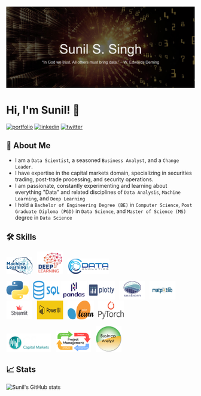 
![Logo](https://github.com/sssingh/sssingh/blob/main/github_profile_readme.png)
# Hi, I'm Sunil! 👋

[![portfolio](https://img.shields.io/badge/my_web_site-000?style=for-the-badge&logo=ko-fi&logoColor=white)](https://https://sssingh.github.io/DSPortfolio/)
[![linkedin](https://img.shields.io/badge/linkedin-0A66C2?style=for-the-badge&logo=linkedin&logoColor=white)](https://www.linkedin.com/in/sssingh/)
[![twitter](https://img.shields.io/badge/twitter-1DA1F2?style=for-the-badge&logo=twitter&logoColor=white)](https://twitter.com/@_sssingh)

## 🚀 About Me
* I am a `Data Scientist`, a seasoned `Business Analyst`, and a `Change Leader`. 
* I have expertise in the capital markets domain, specializing in securities trading,  post-trade processing, and security operations.
* I am passionate, constantly experimenting and learning about everything "Data" and related disciplines of `Data Analysis`, `Machine Learning`, and `Deep Learning`
* I hold a `Bachelor of Engineering Degree (BE)` in `Computer Science`, `Post Graduate Diploma (PGD)` in `Data Science`, and `Master of Science (MS)` degree in `Data Science`


## 🛠 Skills
<p float="left">
  <img src="machine-learning.png" width="70" />&nbsp;&nbsp;
  <img src="deep-learning.jpg" width="70" />&nbsp;&nbsp; 
  <img src="data-analytics.png" width="110" />
</p>
<p float="left">
  <img src="python-logo.png" width="60" height="50" />&nbsp;&nbsp;
  <img src="sql-logo.png" width="70" height="50" />
  <img src="pandas-logo.png" width="70" height="50"/>
  <img src="plotly-logo.png" width="70" height="50" />&nbsp;&nbsp;
  <img src="seaborn-logo.png" width="70" height="50" />&nbsp;&nbsp;
  <img src="matplotlib-logo.jpg" width="70" height="50" height="40"/>
  <img src="streamlit-logo.jpg" width="70" height="50" />&nbsp;&nbsp;
  <img src="powerbi-logo.jpg" width="70" height="50"/>&nbsp;&nbsp;
  <img src="scikit-learn-logo.png" width="70" height="50" />&nbsp;&nbsp;
  <img src="pytorch-logo.png" width="70" height="50" />&nbsp;&nbsp; 
</p>
<p float="left">
  <img src="capital-market.png" width="120" />&nbsp;&nbsp;
  <img src="project-management-logo.png" width="95" />&nbsp;&nbsp; 
  <img src="business-analysis-logo.png" width="70" />&nbsp;&nbsp;
</p>

## 📈 Stats
![Sunil's GitHub stats](https://github-readme-stats.vercel.app/api?username=sssingh&&show_icons=true&theme=cobalt)
